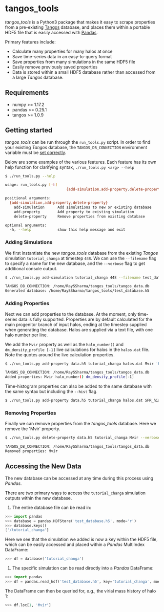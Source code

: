 # tangos_tools

*tangos_tools* is a Python3 package that makes it easy to scrape properties from a pre-existing [Tangos](https://pynbody.github.io/tangos/) database, and places them within a portable HDF5 file that is easily accessed with [Pandas](https://pandas.pydata.org/).

Primary features include:

* Calculate many properties for many halos at once
* Save time-series data in an easy-to-query format
* Save properties from many simulations in the same HDF5 file
* Easily remove previously saved properties
* Data is stored within a small HDF5 database rather than accessed from a large *Tangos* database.

## Requirements

* numpy >= 1.17.2
* pandas >= 0.25.1
* tangos >= 1.0.9

## Getting started

*tangos_tools* can be run through the `run_tools.py` script. In order to find your existing *Tangos* database, the `TANGOS_DB_CONNECTION` environment variable must be [set correctly](https://pynbody.github.io/tangos/index.html).

Below are some examples of the various features. Each feature has its own help function for clarifying syntax, `./run_tools.py <arg> --help`

```bash
$ ./run_tools.py --help

usage: run_tools.py [-h]
                            {add-simulation,add-property,delete-property} ...

positional arguments:
  {add-simulation,add-property,delete-property}
    add-simulation      Add simulations to new or existing database
    add-property        Add property to existing simulation
    delete-property     Remove properties from existing database

optional arguments:
  -h, --help            show this help message and exit
```

### Adding Simulations

We first instantiate the new *tangos_tools* database from the existing *Tangos* simulation `tutorial_changa` at timestep `448`. We can use the `--filename` flag to specify a name for the new database, and the `--verbose` flag to get additional console output.

```bash
$ ./run_tools.py add-simulation tutorial_changa 448 --filename test_database.h5 --verbose

TANGOS_DB_CONNECTION: /home/RaySSharma/tangos_tools/tangos_data.db
Generated database: /home/RaySSharma/tangos_tools/test_database.h5
```

### Adding Properties

Next we can add properties to the database. At the moment, only time-series data is fully supported. Properties are by default calculated for the main progenitor branch of input halos, ending at the timestep supplied when generating the database. Halos are supplied via a text file, with one halo number per line.

We add the `Mvir` property as well as the `halo_number()` and `dm_density_profile
[-1]` live calculations for halos in the `halos.dat` file. Note the quotes around the live calculation properties.

```bash
$ ./run_tools.py add-property data.h5 tutorial_changa halos.dat Mvir 'halo_number()' 'dm_density_profile[-1]' --verbose

TANGOS_DB_CONNECTION: /home/RaySSharma/tangos_tools/tangos_data.db
Added properties: Mvir halo_number() dm_density_profile[-1]
```

Time-histogram properties can also be added to the same database with the same syntax but including the `--hist` flag. 

```bash
$ ./run_tools.py add-property data.h5 tutorial_changa halos.dat SFR_histogram --hist
```

### Removing Properties

Finally we can remove properties from the *tangos_tools* database. Here we remove the 'Mvir' property.

```bash
$ ./run_tools.py delete-property data.h5 tutorial_changa Mvir --verbose

TANGOS_DB_CONNECTION: /home/RaySSharma/tangos_tools/tangos_data.db
Removed properties: Mvir
```

## Accessing the New Data

The new database can be accessed at any time during this process using *Pandas*.

There are two primary ways to access the `tutorial_changa` simulation outputs within the new database.

1) The entire database file can be read in:

```python
>>> import pandas
>>> database = pandas.HDFStore('test_database.h5', mode='r')
>>> database.keys()
['/tutorial_changa']
```

Here we see that the simulation we added is now a key within the HDF5 file, which can be easily accessed and placed within a *Pandas* MultiIndex DataFrame:

```python
>>> df = database['tutorial_changa']
```

1) The specific simulation can be read directly into a *Pandas* DataFrame:

```python
>>> import pandas
>>> df = pandas.read_hdf('test_database.h5', key='tutorial_changa', mode='r')
```

The DataFrame can then be queried for, e.g., the virial mass history of halo 1:

```python
>>> df.loc[1, 'Mvir']
```

